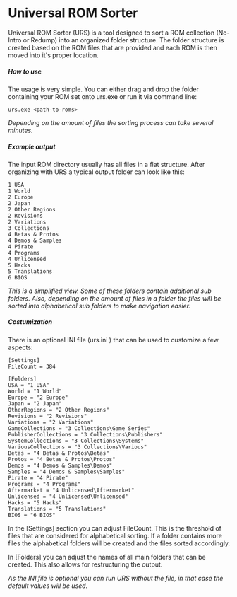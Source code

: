 # Universal ROM Sorter
Universal ROM Sorter (URS) is a tool designed to sort a ROM collection (No-Intro or Redump) into an organized folder structure. The folder structure is created based on the ROM files that are provided and each ROM is then moved into it's proper location.


##### How to use
The usage is very simple. You can either drag and drop the folder containing your ROM set onto urs.exe or run it via command line:
```
urs.exe <path-to-roms>
```

_Depending on the amount of files the sorting process can take several minutes._


##### Example output

The input ROM directory usually has all files in a flat structure. After organizing with URS a typical output folder can look like this:
```
1 USA
1 World
2 Europe
2 Japan
2 Other Regions
2 Revisions
2 Variations
3 Collections
4 Betas & Protos
4 Demos & Samples
4 Pirate
4 Programs
4 Unlicensed
5 Hacks
5 Translations
6 BIOS
```

_This is a simplified view. Some of these folders contain additional sub folders. Also, depending on the amount of files in a folder the files will be sorted into alphabetical sub folders to make navigation easier._

##### Costumization
There is an optional INI file (urs.ini ) that can be used to customize a few aspects:

```
[Settings]
FileCount = 384

[Folders]
USA = "1 USA"
World = "1 World"
Europe = "2 Europe"
Japan = "2 Japan"
OtherRegions = "2 Other Regions"
Revisions = "2 Revisions"
Variations = "2 Variations"
GameCollections = "3 Collections\Game Series"
PublisherCollections = "3 Collections\Publishers"
SystemCollections = "3 Collections\Systems"
VariousCollections = "3 Collections\Various"
Betas = "4 Betas & Protos\Betas"
Protos = "4 Betas & Protos\Protos"
Demos = "4 Demos & Samples\Demos"
Samples = "4 Demos & Samples\Samples"
Pirate = "4 Pirate"
Programs = "4 Programs"
Aftermarket = "4 Unlicensed\Aftermarket"
Unlicensed = "4 Unlicensed\Unlicensed"
Hacks = "5 Hacks"
Translations = "5 Translations"
BIOS = "6 BIOS"
```

In the [Settings] section you can adjust FileCount. This is the threshold of files that are considered for alphabetical sorting. If a folder contains more files the alphabetical folders will be created and the files sorted accordingly.

In [Folders] you can adjust the names of all main folders that can be created. This also allows for restructuring the output.

_As the  INI file is optional you can run URS without the file, in that case the default values will be used._


